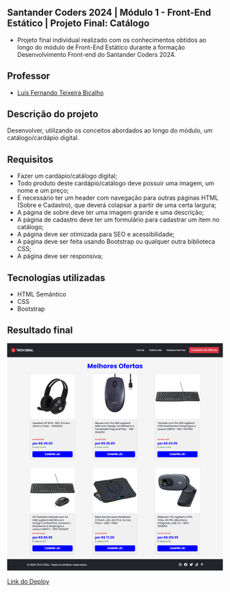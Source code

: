 ## Santander Coders 2024 | Módulo 1 - Front-End Estático | Projeto Final: Catálogo

- Projeto final individual realizado com os conhecimentos obtidos ao longo do módulo de Front-End Estático durante a formação Desenvolvimento Front-end do Santander Coders 2024.

## Professor
- [Luís Fernando Teixeira Bicalho](https://www.linkedin.com/in/lu%C3%ADs-fernando-teixeira-bicalho-a4b210158/)

## Descrição do projeto

Desenvolver, utilizando os conceitos abordados ao longo do módulo, um catálogo/cardápio digital.

## Requisitos

- Fazer um cardápio/catálogo digital;
- Todo produto deste cardápio/catálogo deve possuir uma imagem, um nome e um preço;
- É necessário ter um header com navegação para outras páginas HTML (Sobre e Cadastro), que deverá colapsar a partir de uma certa largura;
- A página de sobre deve ter uma imagem grande e uma descrição;
- A página de cadastro deve ter um formulário para cadastrar um item no catálogo;
- A página deve ser otimizada para SEO e acessibilidade;
- A página deve ser feita usando Bootstrap ou qualquer outra biblioteca CSS;
- A página deve ser responsiva;

## Tecnologias utilizadas

- HTML Semântico
- CSS
- Bootstrap

## Resultado final

![](Assets/screenshot-home.png)

[Link do Deploy](https://fgarrido-dev.github.io/Projeto-Catalogo/)
